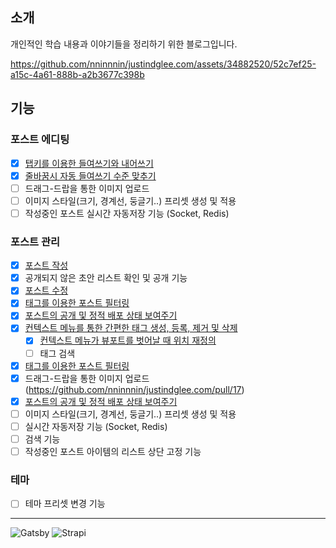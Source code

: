 ## 소개

개인적인 학습 내용과 이야기들을 정리하기 위한 블로그입니다.

https://github.com/nninnnin/justindglee.com/assets/34882520/52c7ef25-a15c-4a61-888b-a2b3677c398b

## 기능

### 포스트 에디팅

- [x] [탭키를 이용한 들여쓰기와 내어쓰기](https://github.com/nninnnin/justindglee.com/pull/5/files)
- [x] [줄바꿈시 자동 들여쓰기 수준 맞추기](https://github.com/nninnnin/justindglee.com/pull/9)
- [ ] 드래그-드랍을 통한 이미지 업로드
- [ ] 이미지 스타일(크기, 경계선, 둥글기..) 프리셋 생성 및 적용
- [ ] 작성중인 포스트 실시간 자동저장 기능 (Socket, Redis)

### 포스트 관리

- [x] [포스트 작성](https://github.com/nninnnin/justindglee.com/pull/8)
- [x] 공개되지 않은 초안 리스트 확인 및 공개 기능
- [x] [포스트 수정](https://github.com/nninnnin/justindglee.com/pull/3)
- [x] [태그를 이용한 포스트 필터링](https://github.com/nninnnin/justindglee.com/pull/16)
- [x] [포스트의 공개 및 정적 배포 상태 보여주기](https://justin-cms-images.s3.ap-northeast-2.amazonaws.com/publication-state.png)
- [x] [컨텍스트 메뉴를 통한 간편한 태그 생성, 등록, 제거 및 삭제](https://github.com/nninnnin/justindglee.com/pull/14)
  - [x] [컨텍스트 메뉴가 뷰포트를 벗어날 때 위치 재정의](https://github.com/nninnnin/justindglee.com/pull/15)
  - [ ] 태그 검색
- [x] [태그를 이용한 포스트 필터링](https://github.com/nninnnin/justindglee.com/pull/16)
- [x] 드래그-드랍을 통한 이미지 업로드(https://github.com/nninnnin/justindglee.com/pull/17)
- [x] [포스트의 공개 및 정적 배포 상태 보여주기](https://justin-cms-images.s3.ap-northeast-2.amazonaws.com/publication-state.png)
- [ ] 이미지 스타일(크기, 경계선, 둥글기..) 프리셋 생성 및 적용
- [ ] 실시간 자동저장 기능 (Socket, Redis)
- [ ] 검색 기능
- [ ] 작성중인 포스트 아이템의 리스트 상단 고정 기능

### 테마

- [ ] 테마 프리셋 변경 기능

---

![Gatsby](https://img.shields.io/badge/Gatsby-%23663399.svg?style=for-the-badge&logo=gatsby&logoColor=white)
![Strapi](https://img.shields.io/badge/strapi-%232E7EEA.svg?style=for-the-badge&logo=strapi&logoColor=white)

